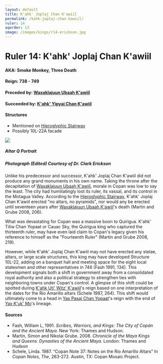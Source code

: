 ```yaml
---
layout: default
title: K'ahk' Joplaj Chan K'awiil
permalink: /kahk-joplaj-chan-kawiil/
ruler: 14
aqorder: 13
image: /images/kings/r14-erickson.jpg
---
```

# Ruler 14: K'ahk' Joplaj Chan K'awiil

#### <strong>AKA:</strong> Smoke Monkey, Three Death
#### <strong>Reign:</strong> 738 - 749
#### <strong>Preceded by:</strong> <a href="{{site.baseurl}}/waxaklajuun-ubaah-kawiil">Waxaklajuun Ubaah K'awiil</a>
#### <strong>Succeeded by:</strong> <a href="{{site.baseurl}}/kahk-yipyaj-chan-kawiil">K'ahk' Yipyaj Chan K'awiil</a>
#### <strong>Structures</strong>
<ul>
<li>Mentioned on <a href="{{site.baseurl}}/hieroglyphic-stairway">Hieroglyphic Stairway</a></li>
<li>Possibly 10L-22A facade</li>
</ul>

<img src="{{site.baseurl}}{{page.image}}">

##### <strong><em>Altar Q Portrait</em></strong>
##### <em>Photograph (Edited) Courtesy of Dr. Clark Erickson</em>

Unlike his predecessor and successor, K'ahk' Joplaj Chan K'awiil did not produce any grand monuments in his own name. Taking the throne after the decapitation of <a href="{{site.baseurl}}/waxaklajuun-ubaah-kawiil">Waxaklajuun Ubaah K'awiil</a>, morale in Copan was low to say the least. The city had humiliatingly lost its ruler, its vassal, and its control in the Motagua Valley. According to the <a href="{{site.baseurl}}/hieroglyphic-stairway">Hieroglyphic Stairway</a>, K'ahk' Joplaj Chan K'awiil erected "no altars, no pyramids", nor would any be erected until seventeen years after <a href="{{site.baseurl}}/waxaklajuun-ubaah-kawiil">Waxaklajuun Ubaah K'awiil</a>'s death (Martin and Grube 2008, 206).

What was devastating for Copan was a massive boon to Quirigua. K'ahk' Tiliw Chan Yopaat or Cauac Sky, the Quirigua king who captured the thirteenth ruler, may have even laid claim to Copan's legacy given his reference to himself as the "Fourteenth Ruler" (Martin and Grube 2008, 219).

However, while K'ahk' Joplaj Chan K'awiil may not have erected any stelae, altars, or large scale structures, this king may have developed Structure 10L-22, adding on a banquet hall and meeting space for the eight local statesmen and other representatives in 746 (Fash 1991, 134). This development signals both a shift in government away from a consolidated royal authority and also a political strategy to strengthen ties with neighboring towns under Copan's control. A glimpse of this shift could be spotted during <a href="{{site.baseurl}}/kahk-uti-witz-kawiil">K'ahk Uti' Witz' K'awiil</a>'s reign based on one interpretation of the dates for the Rio Amarillo altars (Schele 1987, 264). This shift would ultimately come to a head in <a href="{{site.baseurl}}/yax-pasaj-chan-yopaat">Yax Pasaj Chan Yopaat</a>'s reign with the end of <a href="{{site.baseurl}}/yax-kuk-mo">Yax K'uk' Mo</a>'s lineage.  

#### <strong>Sources</strong>
<ul>
<li>Fash, William L, 1991. <cite>Scribes, Warriors, and Kings: The City of Copán and the Ancient Maya</cite>. New York: Thames and Hudson.</li>
<li>Martin, Simon and Nikolai Grube. 2008. <cite>Chronicle of the Maya Kings and
    Queens: Dynasties of the Ancient Maya.</cite> London: Thames and Hudson</li>
<li>Schele, Linda. 1987. “Copan Note 37: Notes on the Rio Amarillo Altars” In <cite>Copan Notes, The</cite>, 263-272. Austin, TX: Copan Mosaic Project.
</li>
</ul>

<br>
